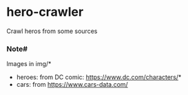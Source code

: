 # hero-crawler
Crawl heros from some sources

### Note#
Images in img/* 
- heroes: from DC comic: https://www.dc.com/characters/*
- cars: from https://www.cars-data.com/